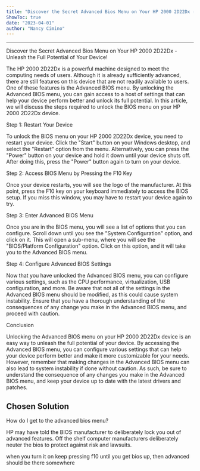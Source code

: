```yaml
---
title: "Discover the Secret Advanced Bios Menu on Your HP 2000 2D22Dx - Unleash the Full Potential of Your Device!"
ShowToc: true 
date: "2023-04-01"
author: "Nancy Cimino"
---
```

*****
Discover the Secret Advanced Bios Menu on Your HP 2000 2D22Dx - Unleash the Full Potential of Your Device!

The HP 2000 2D22Dx is a powerful machine designed to meet the computing needs of users. Although it is already sufficiently advanced, there are still features on this device that are not readily available to users. One of these features is the Advanced BIOS menu. By unlocking the Advanced BIOS menu, you can gain access to a host of settings that can help your device perform better and unlock its full potential. In this article, we will discuss the steps required to unlock the BIOS menu on your HP 2000 2D22Dx device.

Step 1: Restart Your Device

To unlock the BIOS menu on your HP 2000 2D22Dx device, you need to restart your device. Click the "Start" button on your Windows desktop, and select the "Restart" option from the menu. Alternatively, you can press the "Power" button on your device and hold it down until your device shuts off. After doing this, press the "Power" button again to turn on your device.

Step 2: Access BIOS Menu by Pressing the F10 Key

Once your device restarts, you will see the logo of the manufacturer. At this point, press the F10 key on your keyboard immediately to access the BIOS setup. If you miss this window, you may have to restart your device again to try.

Step 3: Enter Advanced BIOS Menu

Once you are in the BIOS menu, you will see a list of options that you can configure. Scroll down until you see the "System Configuration" option, and click on it. This will open a sub-menu, where you will see the "BIOS/Platform Configuration" option. Click on this option, and it will take you to the Advanced BIOS menu.

Step 4: Configure Advanced BIOS Settings

Now that you have unlocked the Advanced BIOS menu, you can configure various settings, such as the CPU performance, virtualization, USB configuration, and more. Be aware that not all of the settings in the Advanced BIOS menu should be modified, as this could cause system instability. Ensure that you have a thorough understanding of the consequences of any change you make in the Advanced BIOS menu, and proceed with caution.

Conclusion

Unlocking the Advanced BIOS menu on your HP 2000 2D22Dx device is an easy way to unleash the full potential of your device. By accessing the Advanced BIOS menu, you can configure various settings that can help your device perform better and make it more customizable for your needs. However, remember that making changes in the Advanced BIOS menu can also lead to system instability if done without caution. As such, be sure to understand the consequence of any changes you make in the Advanced BIOS menu, and keep your device up to date with the latest drivers and patches.


## Chosen Solution
 How do I get to the advanced bios menu?

 HP may have told the BIOS manufacturer to deliberately lock you out of advanced features.  Off the shelf computer manufacturers deliberately neuter the bios to protect against risk and lawsuits.

 when you turn it on keep pressing f10 until you get bios up, then advanced should be there somewhere





